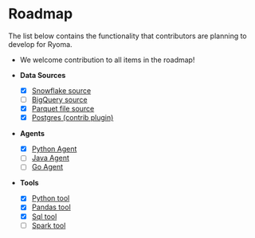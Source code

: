 
# Roadmap

The list below contains the functionality that contributors are planning to develop for Ryoma.

* We welcome contribution to all items in the roadmap!

* **Data Sources**
  * [x] [Snowflake source](https://docs.ryoma.dev/reference/data-sources/snowflake)
  * [ ] [BigQuery source](https://docs.ryoma.dev/reference/data-sources/bigquery)
  * [x] [Parquet file source](https://docs.ryoma.dev/reference/data-sources/file)
  * [x] [Postgres (contrib plugin)](https://docs.ryoma.dev/reference/data-sources/postgres)

* **Agents**
  * [x] [Python Agent](https://docs.ryoma.dev/reference/agents/python-agent)
  * [ ] [Java Agent](https://docs.ryoma.dev/reference/agents/java-agent)
  * [ ] [Go Agent](https://docs.ryoma.dev/reference/agents/go-agent)

* **Tools**
  * [x] [Python tool](https://docs.ryoma.dev/reference/tools/python)
  * [x] [Pandas tool](https://docs.ryoma.dev/reference/tools/pandas)
  * [x] [Sql tool](https://docs.ryoma.dev/reference/tools/sql)
  * [ ] [Spark tool](https://docs.ryoma.dev/reference/tools/spark)
